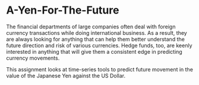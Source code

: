 # A-Yen-For-The-Future

The financial departments of large companies often deal with foreign currency transactions while doing international business. As a result, they are always looking for anything that can help them better understand the future direction and risk of various currencies. Hedge funds, too, are keenly interested in anything that will give them a consistent edge in predicting currency movements.

This assignment looks at time-series tools to predict future movement in the value of the Japanese Yen against the US Dollar.